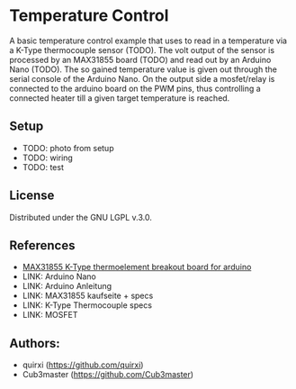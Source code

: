 # **Temperature Control**


A basic temperature control example that uses to read in a temperature via a K-Type thermocouple sensor (TODO).
The volt output of the sensor is processed by an MAX31855 board (TODO) and read out by an Arduino Nano (TODO).
The so gained temperature value is given out through the serial console of the Arduino Nano.
On the output side a mosfet/relay is connected to the arduino board on the PWM pins, thus controlling a connected heater till a given target temperature is reached.

## Setup

* TODO: photo from setup
* TODO: wiring
* TODO: test

## License

Distributed under the GNU LGPL v.3.0.

## References

* [MAX31855 K-Type thermoelement breakout board for arduino](https://www.banggood.com/de/MAX31855-K-Type-Thermocouple-Breakout-Board-Temperature-Measurement-Module-For-Arduino-p-1086523.html?currency=EUR)
* LINK: Arduino Nano
* LINK: Arduino Anleitung
* LINK: MAX31855 kaufseite + specs
* LINK: K-Type Thermocouple specs
* LINK: MOSFET

## Authors:

* quirxi (https://github.com/quirxi)
* Cub3master (https://github.com/Cub3master)
 
